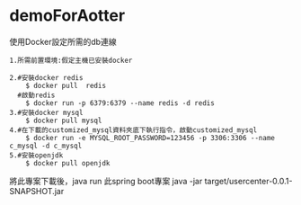 # demoForAotter
使用Docker設定所需的db連線  

    1.所需前置環境:假定主機已安裝docker  
    
    2.#安裝docker redis  
        $ docker pull  redis
      #啟動redis
        $ docker run -p 6379:6379 --name redis -d redis
    3.#安裝docker mysql
        $ docker pull mysql
    4.#在下載的customized_mysql資料夾底下執行指令，啟動customized_mysql
        $ docker run -e MYSQL_ROOT_PASSWORD=123456 -p 3306:3306 --name c_mysql -d c_mysql
    5.#安裝openjdk
        $ docker pull openjdk

將此專案下載後，java run 此spring boot專案
java -jar target/usercenter-0.0.1-SNAPSHOT.jar
